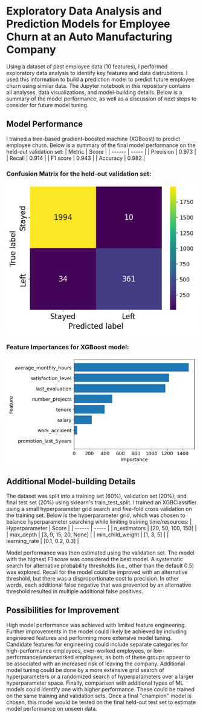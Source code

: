 # Exploratory Data Analysis and Prediction Models for Employee Churn at an Auto Manufacturing Company
Using a dataset of past employee data (10 features), I performed exploratory data analysis to identify key features and data distrubitions. I used this information to build a prediction model to predict future employee churn using similar data. The Jupyter notebook in this repository contains all analyses, data visualizations, and model-building details. Below is a summary of the model performance, as well as a discussion of next steps to consider for future model tuning.

## Model Performance
I trained a tree-based gradient-boosted machine (XGBoost) to predict employee churn. Below is a summary of the final model performance on the held-out validation set:
| Metric | Score |
| ------ | ----- |
| Precision | 0.973 |
| Recall | 0.914 |
| F1 score | 0.943 |
| Accuracy | 0.982 |

### Confusion Matrix for the held-out validation set:
![confusion matrix](https://raw.githubusercontent.com/seancascarina/EmployeeChurn_PredictionModels/master/images/XGBoost_Model_ConfusionMatrix.png)

### Feature Importances for XGBoost model:
![feature importances](https://raw.githubusercontent.com/seancascarina/EmployeeChurn_PredictionModels/master/images/XGBoost_Model_FeatureImportances.png)

## Additional Model-building Details
The dataset was split into a training set (60%), validation set (20%), and final test set (20%) using sklearn's train_test_split. I trained an XGBClassifier using a small hyperparameter grid search and five-fold cross validation on the training set. Below is the hyperparameter grid, which was chosen to balance hyperparameter searching while limiting training time/resources:
| Hyperparameter | Score |
| ------ | ----- |
| n_estimators | [20, 50, 100, 150] |
| max_depth | [3, 9, 15, 20, None] |
| min_child_weight | [1, 3, 5] |
| learning_rate | [0.1, 0.2, 0.3] |

Model performance was then estimated using the validation set. The model with the highest F1 score was considered the best model. A systematic search for alternative probability thresholds (i.e., other than the default 0.5) was explored. Recall for the model could be improved with an alternative threshold, but there was a disproportionate cost to precision. In other words, each additional false negative that was prevented by an alternative threshold resulted in multiple additional false positives.

## Possibilities for Improvement
High model performance was achieved with limited feature engineering. Further improvements in the model could likely be achieved by including engineered features and performing more extensive model tuning. Candidate features for engineering could include separate categories for high-performance employees, over-worked employees, or low-performance/underworked employees, as both of these groups appear to be associated with an increased risk of leaving the company. Additional model tuning could be done by a more extensive grid search of hyperparameters or a randomized search of hyperparameters over a larger hyperparameter space. Finally, comparison with additional types of ML models could identify one with higher performance. These could be trained on the same training and validation sets. Once a final "champion" model is chosen, this model would be tested on the final held-out test set to estimate model performance on unseen data.
